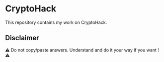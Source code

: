 # CryptoHack

This repository contains my work on CryptoHack.

## Disclaimer
:warning: Do not copy/paste answers. Understand and do it your way if you want ! :warning: